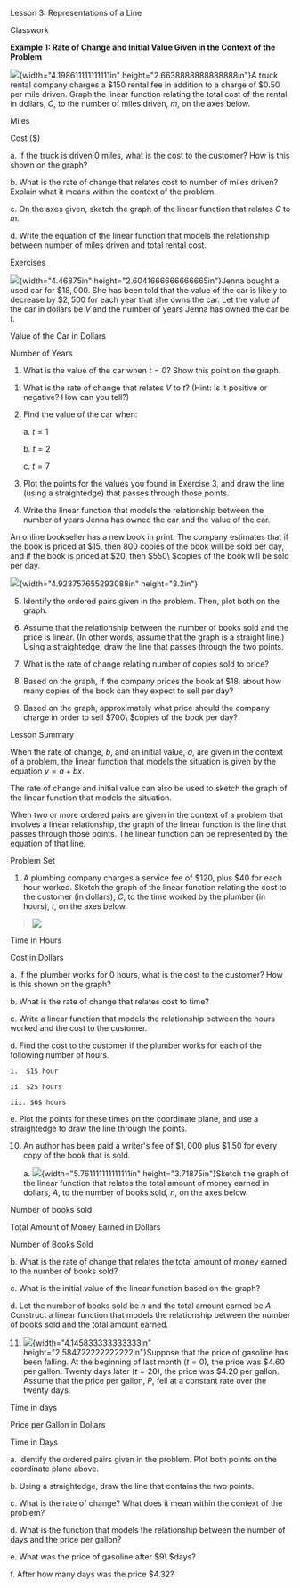 Lesson 3: Representations of a Line

Classwork

**Example 1: Rate of Change and Initial Value Given in the Context of
the Problem**

![](.\grade8lessonsmd\media/media/image1.png){width="4.198611111111111in"
height="2.6638888888888888in"}A truck rental company charges a $\$ 150$
rental fee in addition to a charge of $\$ 0.50$ per mile driven. Graph
the linear function relating the total cost of the rental in dollars,
$C$, to the number of miles driven, $m$, on the axes below.

Miles

Cost ($\$$)

a.  If the truck is driven $0$ miles, what is the cost to the customer?
    How is this shown on the graph?

b.  What is the rate of change that relates cost to number of miles
    driven? Explain what it means within the context of the problem.

c.  On the axes given, sketch the graph of the linear function that
    relates $C$ to $m$.

d.  Write the equation of the linear function that models the
    relationship between number of miles driven and total rental cost.

Exercises

![](.\grade8lessonsmd\media/media/image2.png){width="4.46875in"
height="2.6041666666666665in"}Jenna bought a used car for $\$ 18,000$.
She has been told that the value of the car is likely to decrease by
$\$ 2,500$ for each year that she owns the car. Let the value of the car
in dollars be $V$ and the number of years Jenna has owned the car be
$t$.

Value of the Car in Dollars

Number of Years

1.  What is the value of the car when $t = 0$? Show this point on the
    graph.

<!-- -->

1.  What is the rate of change that relates $V$ to $t$? (Hint: Is it
    positive or negative? How can you tell?)

2.  Find the value of the car when:

    a.  $t = 1$

    b.  $t = 2$

    c.  $t = 7$

3.  Plot the points for the values you found in Exercise 3, and draw the
    line (using a straightedge) that passes through those points.

4.  Write the linear function that models the relationship between the
    number of years Jenna has owned the car and the value of the car.

An online bookseller has a new book in print. The company estimates that
if the book is priced at $\$ 15$, then $800$ copies of the book will be
sold per day, and if the book is priced at $\$ 20$, then $550\ $copies
of the book will be sold per day.

![](.\grade8lessonsmd\media/media/image3.png){width="4.923757655293088in"
height="3.2in"}

5.  Identify the ordered pairs given in the problem. Then, plot both on
    the graph.

6.  Assume that the relationship between the number of books sold and
    the price is linear. (In other words, assume that the graph is a
    straight line.) Using a straightedge, draw the line that passes
    through the two points.

7.  What is the rate of change relating number of copies sold to price?

8.  Based on the graph, if the company prices the book at $\$ 18$, about
    how many copies of the book can they expect to sell per day?

9.  Based on the graph, approximately what price should the company
    charge in order to sell $700\ $copies of the book per day?

Lesson Summary

When the rate of change, $b$, and an initial value, $a$, are given in
the context of a problem, the linear function that models the situation
is given by the equation $y = a + bx$.

The rate of change and initial value can also be used to sketch the
graph of the linear function that models the situation.

When two or more ordered pairs are given in the context of a problem
that involves a linear relationship, the graph of the linear function is
the line that passes through those points. The linear function can be
represented by the equation of that line.

Problem Set

1.  A plumbing company charges a service fee of $\$ 120$, plus $\$ 40$
    for each hour worked. Sketch the graph of the linear function
    relating the cost to the customer (in dollars), $C$, to the time
    worked by the plumber (in hours), $t$, on the axes below.

> ![](.\grade8lessonsmd\media/media/image4.wmf)

Time in Hours

Cost in Dollars

a.  If the plumber works for $0$ hours, what is the cost to the
    customer? How is this shown on the graph?

b.  What is the rate of change that relates cost to time?

c.  Write a linear function that models the relationship between the
    hours worked and the cost to the customer.

d.  Find the cost to the customer if the plumber works for each of the
    following number of hours.

    i.  $1$ hour

    ii. $2$ hours

    iii. $6$ hours

e.  Plot the points for these times on the coordinate plane, and use a
    straightedge to draw the line through the points.

<!-- -->

10. An author has been paid a writer's fee of $\$ 1,000$ plus $\$ 1.50$
    for every copy of the book that is sold.

    a.  ![](.\grade8lessonsmd\media/media/image5.png){width="5.761111111111111in"
        height="3.71875in"}Sketch the graph of the linear function that
        relates the total amount of money earned in dollars, $A$, to the
        number of books sold, $n$, on the axes below.

Number of books sold

Total Amount of Money Earned in Dollars

Number of Books Sold

b.  What is the rate of change that relates the total amount of money
    earned to the number of books sold?

c.  What is the initial value of the linear function based on the graph?

d.  Let the number of books sold be $n$ and the total amount earned be
    $A$. Construct a linear function that models the relationship
    between the number of books sold and the total amount earned.

<!-- -->

11. ![](.\grade8lessonsmd\media/media/image6.png){width="4.145833333333333in"
    height="2.584722222222222in"}Suppose that the price of gasoline has
    been falling. At the beginning of last month ($t = 0$), the price
    was $\$ 4.60$ per gallon. Twenty days later ($t = 20$), the price
    was $\$ 4.20$ per gallon. Assume that the price per gallon, $P$,
    fell at a constant rate over the twenty days.

Time in days

Price per Gallon in Dollars

Time in Days

a.  Identify the ordered pairs given in the problem. Plot both points on
    the coordinate plane above.

b.  Using a straightedge, draw the line that contains the two points.

c.  What is the rate of change? What does it mean within the context of
    the problem?

d.  What is the function that models the relationship between the number
    of days and the price per gallon?

e.  What was the price of gasoline after $9\ $days?

f.  After how many days was the price $\$ 4.32$?
